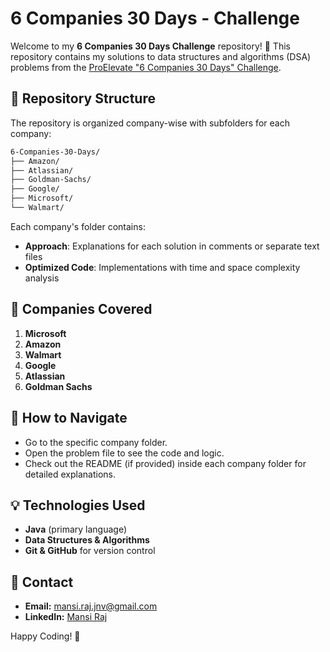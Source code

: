 # 6 Companies 30 Days - Challenge

Welcome to my **6 Companies 30 Days Challenge** repository! 🚀 This repository contains my solutions to data structures and algorithms (DSA) problems from the [ProElevate "6 Companies 30 Days" Challenge](https://www.proelevate.in/dsa-practice/6-companies-30-days).

## 📂 Repository Structure

The repository is organized company-wise with subfolders for each company:

```bash
6-Companies-30-Days/
├── Amazon/
├── Atlassian/
├── Goldman-Sachs/
├── Google/
├── Microsoft/
└── Walmart/
```

Each company's folder contains:

- **Approach**: Explanations for each solution in comments or separate text files
- **Optimized Code**: Implementations with time and space complexity analysis

## 🚀 Companies Covered

1. **Microsoft**
2. **Amazon**
3. **Walmart**
4. **Google**
5. **Atlassian**
6. **Goldman Sachs**

## 📝 How to Navigate

- Go to the specific company folder.
- Open the problem file to see the code and logic.
- Check out the README (if provided) inside each company folder for detailed explanations.

## 💡 Technologies Used

- **Java** (primary language)
- **Data Structures & Algorithms**
- **Git & GitHub** for version control

## 📧 Contact

- **Email:** [mansi.raj.jnv@gmail.com](mailto:mansi.raj.jnv@gmail.com)
- **LinkedIn:** [Mansi Raj](https://linkedin.com/in/mansiraj01)

Happy Coding! 🚀
